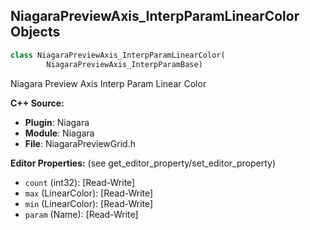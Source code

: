 ## NiagaraPreviewAxis_InterpParamLinearColor Objects

```python
class NiagaraPreviewAxis_InterpParamLinearColor(
        NiagaraPreviewAxis_InterpParamBase)
```

Niagara Preview Axis Interp Param Linear Color

**C++ Source:**

- **Plugin**: Niagara
- **Module**: Niagara
- **File**: NiagaraPreviewGrid.h

**Editor Properties:** (see get_editor_property/set_editor_property)

- ``count`` (int32):  [Read-Write]
- ``max`` (LinearColor):  [Read-Write]
- ``min`` (LinearColor):  [Read-Write]
- ``param`` (Name):  [Read-Write]

<a id="unreal.NiagaraPreviewGrid"></a>